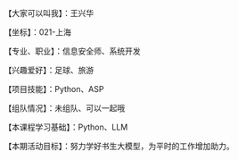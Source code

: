【大家可以叫我】：王兴华

【坐标】：021-上海

【专业、职业】：信息安全师、系统开发

【兴趣爱好】：足球、旅游

【项目技能】：Python、ASP

【组队情况】：未组队、可以一起哦

【本课程学习基础】：Python、LLM

【本期活动目标】：努力学好书生大模型，为平时的工作增加助力。

